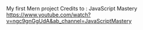 My first Mern project
Credits to :
JavaScript Mastery
https://www.youtube.com/watch?v=ngc9gnGgUdA&ab_channel=JavaScriptMastery
